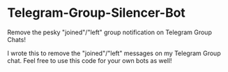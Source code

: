 # Telegram-Group-Silencer-Bot
Remove the pesky "joined"/"left" group notification on Telegram Group Chats!

I wrote this to remove the "joined"/"left" messages on my Telegram Group chat. Feel free to use this code for your own bots as well!
